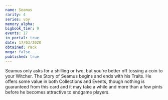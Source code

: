 ```yaml
---
name: Seamus
rarity: 4
series: voy
memory_alpha:
bigbook_tier: 9
events: 17
in_portal: true
date: 17/03/2020
obtained: Pack
mega: false
published: true
---
```


Seamus only asks for a shilling or two, but you're better off tossing a coin to your Witcher. The Story of Seamus begins and ends with his Traits. He offers some value in both Collections and Events, though nothing is guaranteed from this card and it may take a while and more than a few pints before he becomes attractive to endgame players.
